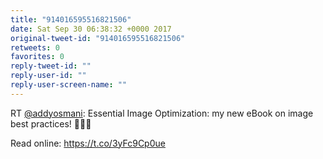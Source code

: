 ```yaml
---
title: "914016595516821506"
date: Sat Sep 30 06:38:32 +0000 2017
original-tweet-id: "914016595516821506"
retweets: 0
favorites: 0
reply-tweet-id: ""
reply-user-id: ""
reply-user-screen-name: ""
---
```

RT <a href="https://twitter.com/addyosmani">@addyosmani</a>: Essential Image Optimization: my new eBook on image best practices! 🌠🚗💨

Read online: <a href="https://t.co/3yFc9Cp0ue">https://t.co/3yFc9Cp0ue</a>
